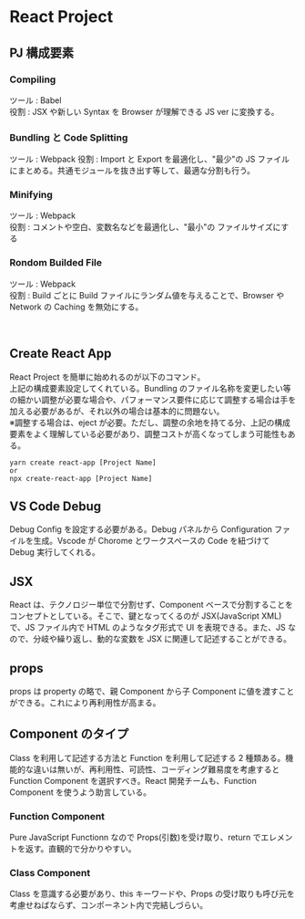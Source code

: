 # React Project

## PJ 構成要素

### Compiling

ツール : Babel  
役割 : JSX や新しい Syntax を Browser が理解できる JS ver に変換する。

### Bundling と Code Splitting

ツール : Webpack
役割 : Import と Export を最適化し、"最少"の JS ファイルにまとめる。共通モジュールを抜き出す等して、最適な分割も行う。

### Minifying

ツール : Webpack  
役割 : コメントや空白、変数名などを最適化し、"最小"の ファイルサイズにする

### Rondom Builded File

ツール : Webpack  
役割 : Build ごとに Build ファイルにランダム値を与えることで、Browser や Network の Caching を無効にする。

<br/>

## Create React App

React Project を簡単に始めれるのが以下のコマンド。  
上記の構成要素設定してくれている。Bundling のファイル名称を変更したい等の細かい調整が必要な場合や、パフォーマンス要件に応じて調整する場合は手を加える必要があるが、それ以外の場合は基本的に問題ない。  
※調整する場合は、eject が必要。ただし、調整の余地を持てる分、上記の構成要素をよく理解している必要があり、調整コストが高くなってしまう可能性もある。

```
yarn create react-app [Project Name]
or
npx create-react-app [Project Name]
```

## VS Code Debug

Debug Config を設定する必要がある。Debug パネルから Configuration ファイルを生成。Vscode が Chorome とワークスペースの Code を紐づけて Debug 実行してくれる。

## JSX

React は、テクノロジー単位で分割せず、Component ベースで分割することをコンセプトとしている。そこで、鍵となってくるのが JSX(JavaScript XML)で、JS ファイル内で HTML のようなタグ形式で UI を表現できる。また、JS なので、分岐や繰り返し、動的な変数を JSX に関連して記述することができる。

## props

props は property の略で、親 Component から子 Component に値を渡すことができる。これにより再利用性が高まる。

## Component のタイプ

Class を利用して記述する方法と Function を利用して記述する 2 種類ある。機能的な違いは無いが、再利用性、可読性、コーディング難易度を考慮すると Function Component を選択すべき。React 開発チームも、Function Component を使うよう助言している。

### Function Component

Pure JavaScript Functionn なので Props(引数)を受け取り、return でエレメントを返す。直観的で分かりやすい。

### Class Component

Class を意識する必要があり、this キーワードや、Props の受け取りも呼び元を考慮せねばならず、コンポーネント内で完結しづらい。
